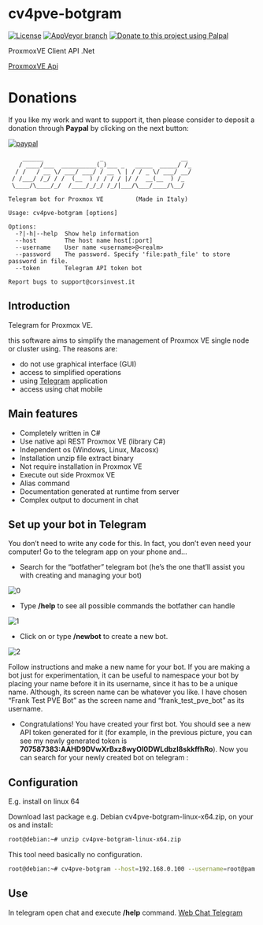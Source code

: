 # cv4pve-botgram

[![License](https://img.shields.io/github/license/Corsinvest/cv4pve-botgram.svg)](https://www.gnu.org/licenses/gpl-3.0.en.html)
[![AppVeyor branch](https://img.shields.io/appveyor/ci/franklupo/cv4pve-botgram/master.svg)](https://ci.appveyor.com/project/franklupo/cv4pve-botgram) [![Donate to this project using Palpal](https://img.shields.io/badge/paypal-donate-yellow.svg)](https://www.paypal.com/cgi-bin/webscr?cmd=_donations&business=PPM9JHLQLRV2S&item_name=Open+Source+Project&currency_code=EUR&source=url)

ProxmoxVE Client API .Net

[ProxmoxVE Api](https://pve.proxmox.com/pve-docs/api-viewer/)

# **Donations**

If you like my work and want to support it, then please consider to deposit a donation through **Paypal** by clicking on the next button:

[![paypal](https://www.paypalobjects.com/en_US/IT/i/btn/btn_donateCC_LG.gif)](https://www.paypal.com/cgi-bin/webscr?cmd=_donations&business=PPM9JHLQLRV2S&item_name=Open+Source+Project&currency_code=EUR&source=url)

```text
    ______                _                      __
   / ____/___  __________(_)___ _   _____  _____/ /_
  / /   / __ \/ ___/ ___/ / __ \ | / / _ \/ ___/ __/
 / /___/ /_/ / /  (__  ) / / / / |/ /  __(__  ) /_
 \____/\____/_/  /____/_/_/ /_/|___/\___/____/\__/

Telegram bot for Proxmox VE         (Made in Italy)

Usage: cv4pve-botgram [options]

Options:
  -?|-h|--help  Show help information
  --host        The host name host[:port]
  --username    User name <username>@<realm>
  --password    The password. Specify 'file:path_file' to store password in file.
  --token       Telegram API token bot

Report bugs to support@corsinvest.it
```

## Introduction

Telegram for Proxmox VE.

this software aims to simplify the management of Proxmox VE single node or cluster using. The reasons are:

* do not use graphical interface (GUI)
* access to simplified operations
* using [Telegram](https://telegram.org/) application
* access using chat mobile

## Main features

* Completely written in C#
* Use native api REST Proxmox VE (library C#)
* Independent os (Windows, Linux, Macosx)
* Installation unzip file extract binary
* Not require installation in Proxmox VE
* Execute out side Proxmox VE
* Alias command
* Documentation generated at runtime from server
* Complex output to document in chat

## Set up your bot in Telegram

You don’t need to write any code for this. In fact, you don’t even need your computer! Go to the telegram app on your phone and…

* Search for the “botfather” telegram bot (he’s the one that’ll assist you with creating and managing your bot)

![0](/images/0.png)

* Type **/help** to see all possible commands the botfather can handle

![1](/images/1.png)

* Click on or type **/newbot** to create a new bot.

![2](/images/2.png)

Follow instructions and make a new name for your bot. If you are making a bot just for experimentation, it can be useful to namespace your bot by placing your name before it in its username, since it has to be a unique name. Although, its screen name can be whatever you like.
I have chosen “Frank Test PVE Bot” as the screen name and “frank_test_pve_bot” as its username.

* Congratulations! You have created your first bot. You should see a new API token generated for it (for example, in the previous picture, you can see my newly generated token is **707587383:AAHD9DVwXrBxz8wyOl0DWLdbzl8skkffhRo**). Now you can search for your newly created bot on telegram :

## Configuration

E.g. install on linux 64

Download last package e.g. Debian cv4pve-botgram-linux-x64.zip, on your os and install:

```sh
root@debian:~# unzip cv4pve-botgram-linux-x64.zip
```

This tool need basically no configuration.

```sh
root@debian:~# cv4pve-botgram --host=192.168.0.100 --username=root@pam --password=fagiano --token 707587383:AAHD9DVwXrBxz8wyOl0DWLdbzl8skkffhRo
```

## Use

In telegram open chat and execute **/help** command.
[Web Chat Telegram](https://web.telegram.org/#/)
